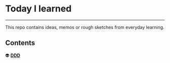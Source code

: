 # Today I learned

---
This repo contains ideas, memos or rough sketches from everyday learning.

## Contents

👽&nbsp;**[DDD](ddd/README.md)**
